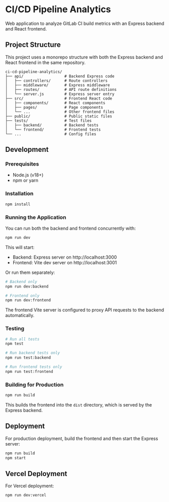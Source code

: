 # CI/CD Pipeline Analytics

Web application to analyze GitLab CI build metrics with an Express backend and React frontend.

## Project Structure

This project uses a monorepo structure with both the Express backend and React frontend in the same repository.

```
ci-cd-pipeline-analytics/
├── api/                  # Backend Express code
│   ├── controllers/      # Route controllers
│   ├── middleware/       # Express middleware
│   ├── routes/           # API route definitions
│   └── server.js         # Express server entry
├── src/                  # Frontend React code
│   ├── components/       # React components
│   ├── pages/            # Page components
│   └── ...               # Other frontend files
├── public/               # Public static files
├── tests/                # Test files
│   ├── backend/          # Backend tests
│   └── frontend/         # Frontend tests
└── ...                   # Config files
```

## Development

### Prerequisites

- Node.js (v18+)
- npm or yarn

### Installation

```bash
npm install
```

### Running the Application

You can run both the backend and frontend concurrently with:

```bash
npm run dev
```

This will start:
- Backend: Express server on http://localhost:3000
- Frontend: Vite dev server on http://localhost:3001

Or run them separately:

```bash
# Backend only
npm run dev:backend

# Frontend only
npm run dev:frontend
```

The frontend Vite server is configured to proxy API requests to the backend automatically.

### Testing

```bash
# Run all tests
npm test

# Run backend tests only
npm run test:backend

# Run frontend tests only
npm run test:frontend
```

### Building for Production

```bash
npm run build
```

This builds the frontend into the `dist` directory, which is served by the Express backend.

## Deployment

For production deployment, build the frontend and then start the Express server:

```bash
npm run build
npm start
```

## Vercel Deployment

For Vercel deployment:

```bash
npm run dev:vercel
```
